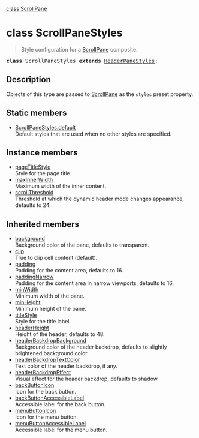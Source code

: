 [class ScrollPane](ScrollPane.md)

# class ScrollPaneStyles

> Style configuration for a [ScrollPane](ScrollPane.md) composite.

<pre class="docgen_signature"><b>class</b> ScrollPaneStyles <b>extends</b> <a href="HeaderPaneStyles.md">HeaderPaneStyles</a>;</pre>

## Description

Objects of this type are passed to [ScrollPane](ScrollPane.md) as the `styles` preset property.

## Static members

- [<!--{ref:property}-->ScrollPaneStyles.default](ScrollPaneStyles_default.md) <!--{refchip:static}-->\
    Default styles that are used when no other styles are specified.

## Instance members

- [<!--{ref:property}-->pageTitleStyle](ScrollPaneStyles_pageTitleStyle.md) \
    Style for the page title.
- [<!--{ref:property}-->maxInnerWidth](ScrollPaneStyles_maxInnerWidth.md) \
    Maximum width of the inner content.
- [<!--{ref:property}-->scrollThreshold](ScrollPaneStyles_scrollThreshold.md) \
    Threshold at which the dynamic header mode changes appearance, defaults to 24.

## Inherited members

- [<!--{ref:property}-->background](HeaderPaneStyles_background.md) \
    Background color of the pane, defaults to transparent.
- [<!--{ref:property}-->clip](HeaderPaneStyles_clip.md) \
    True to clip cell content (default).
- [<!--{ref:property}-->padding](HeaderPaneStyles_padding.md) \
    Padding for the content area, defaults to 16.
- [<!--{ref:property}-->paddingNarrow](HeaderPaneStyles_paddingNarrow.md) \
    Padding for the content area in narrow viewports, defaults to 16.
- [<!--{ref:property}-->minWidth](HeaderPaneStyles_minWidth.md) \
    Minimum width of the pane.
- [<!--{ref:property}-->minHeight](HeaderPaneStyles_minHeight.md) \
    Minimum height of the pane.
- [<!--{ref:property}-->titleStyle](HeaderPaneStyles_titleStyle.md) \
    Style for the title label.
- [<!--{ref:property}-->headerHeight](HeaderPaneStyles_headerHeight.md) \
    Height of the header, defaults to 48.
- [<!--{ref:property}-->headerBackdropBackground](HeaderPaneStyles_headerBackdropBackground.md) \
    Background color of the header backdrop, defaults to slightly brightened background color.
- [<!--{ref:property}-->headerBackdropTextColor](HeaderPaneStyles_headerBackdropTextColor.md) \
    Text color of the header backdrop, if any.
- [<!--{ref:property}-->headerBackdropEffect](HeaderPaneStyles_headerBackdropEffect.md) \
    Visual effect for the header backdrop, defaults to shadow.
- [<!--{ref:property}-->backButtonIcon](HeaderPaneStyles_backButtonIcon.md) \
    Icon for the back button.
- [<!--{ref:property}-->backButtonAccessibleLabel](HeaderPaneStyles_backButtonAccessibleLabel.md) \
    Accessible label for the back button.
- [<!--{ref:property}-->menuButtonIcon](HeaderPaneStyles_menuButtonIcon.md) \
    Icon for the menu button.
- [<!--{ref:property}-->menuButtonAccessibleLabel](HeaderPaneStyles_menuButtonAccessibleLabel.md) \
    Accessible label for the menu button.
